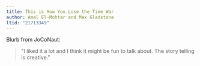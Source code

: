 ```yaml
---
title: This is How You Lose the Time War
author: Amal El-Mohtar and Max Gladstone
ltid: "21713349"
---
```


Blurb from JoCoNaut:

> "I liked it a lot and I think it might be fun to talk about. The story telling
> is creative."

